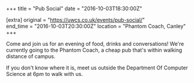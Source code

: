 +++
title = "Pub Social"
date = "2016-10-03T18:30:00Z"

[extra]
original = "https://uwcs.co.uk/events/pub-social/"    
end_time = "2016-10-03T20:30:00Z"
location = "Phantom Coach, Canley"
+++

Come and join us for an evening of food, drinks and conversations\! We're currently going to the Phantom Coach, a cheap pub that's within walking distance of campus.

If you don't know where it is, meet us outside the Department Of Computer Science at 6pm to walk with us.

